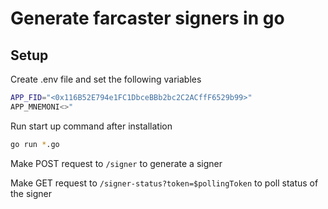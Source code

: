# Generate farcaster signers in go

## Setup

Create .env file and set the following variables

```bash
APP_FID="<0x116B52E794e1FC1DbceBBb2bc2C2ACffF6529b99>"
APP_MNEMONI<>"
```

Run start up command after installation

```bash
go run *.go
```

Make POST request to `/signer` to generate a signer

Make GET request to `/signer-status?token=$pollingToken` to poll status of the signer
